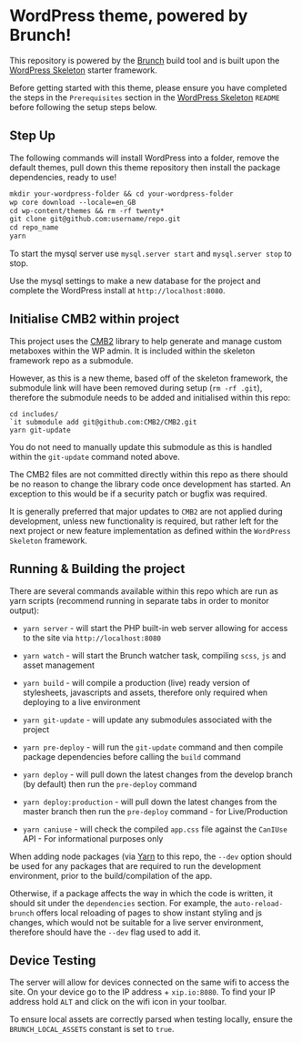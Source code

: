 # WordPress theme, powered by Brunch!

This repository is powered by the [Brunch](http://brunch.io) build tool and
is built upon the [WordPress Skeleton](https://github.com/harryfinn/wordpress-skeleton)
starter framework.

Before getting started with this theme, please ensure you have completed the steps
in the `Prerequisites` section in the [WordPress Skeleton](https://github.com/harryfinn/wordpress-skeleton)
`README` before following the setup steps below.

## Step Up

The following commands will install WordPress into a folder, remove the default themes,
pull down this theme repository then install the package dependencies, ready to use!

```txt
mkdir your-wordpress-folder && cd your-wordpress-folder
wp core download --locale=en_GB
cd wp-content/themes && rm -rf twenty*
git clone git@github.com:username/repo.git
cd repo_name
yarn
```

To start the mysql server use `mysql.server start` and `mysql.server stop`
to stop.

Use the mysql settings to make a new database for the project and complete the
WordPress install at `http://localhost:8080`.

## Initialise CMB2 within project

This project uses the [CMB2](https://github.com/CMB2/CMB2) library
to help generate and manage custom metaboxes within the WP admin. It is
included within the skeleton framework repo as a submodule.

However, as this is a new theme, based off of the skeleton framework, the
submodule link will have been removed during setup (`rm -rf .git`), therefore
the submodule needs to be added and initialised within this repo:

```TXT
cd includes/
`it submodule add git@github.com:CMB2/CMB2.git
yarn git-update
```

You do not need to manually update this submodule as this is handled within the
`git-update` command noted above.

The CMB2 files are not committed directly within this repo as there should
be no reason to change the library code once development has started. An
exception to this would be if a security patch or bugfix was required.

It is generally preferred that major updates to `CMB2` are not applied during development, unless new functionality is required, but rather left for the next project or new feature implementation as defined within the `WordPress Skeleton` framework.

## Running & Building the project

There are several commands available within this repo which are run as yarn
scripts (recommend running in separate tabs in order to monitor output):

-   `yarn server` - will start the PHP built-in web server allowing for
access to the site via `http://localhost:8080`

-   `yarn watch` - will start the Brunch watcher task, compiling `scss`,
`js` and asset management

-   `yarn build` - will compile a production (live) ready version of
stylesheets, javascripts and assets, therefore only required when deploying
to a live environment

-   `yarn git-update` - will update any submodules associated with the
project

-   `yarn pre-deploy` - will run the `git-update` command and then
compile package dependencies before calling the `build` command

-   `yarn deploy` - will pull down the latest changes from the develop
branch (by default) then run the `pre-deploy` command

-   `yarn deploy:production` - will pull down the latest changes from
the master branch then run the `pre-deploy` command - for Live/Production

-   `yarn caniuse` - will check the compiled `app.css` file against the
`CanIUse` API - For informational purposes only

When adding node packages (via [Yarn](https://yarnpkg.com/en/) to this repo,
the `--dev` option should be used for any packages that are required to run
the development environment, prior to the build/compilation of the app.

Otherwise, if a package affects the way in which the code is written, it should
sit under the `dependencies` section. For example, the `auto-reload-brunch`
offers local reloading of pages to show instant styling and js changes, which
would not be suitable for a live server environment, therefore should have
the `--dev` flag used to add it.

## Device Testing

The server will allow for devices connected on the same wifi to access the
site. On your device go to the IP address + `xip.io:8080`.
To find your IP address hold `ALT` and click on the wifi icon in your toolbar.

To ensure local assets are correctly parsed when testing locally, ensure the
`BRUNCH_LOCAL_ASSETS` constant is set to `true`.
